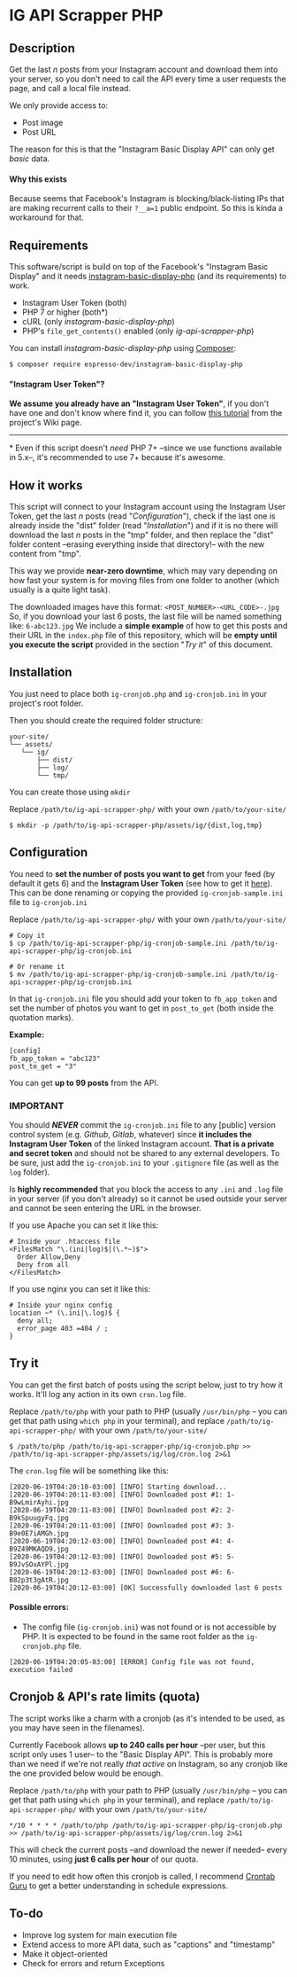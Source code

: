 # IG API Scrapper PHP

## Description

Get the last _n_ posts from your Instagram account and download them into your server, so you don't need to call the API every time a user requests the page, and call a local file instead.

We only provide access to:

- Post image
- Post URL

The reason for this is that the "Instagram Basic Display API" can only get _basic_ data.

#### Why this exists

Because seems that Facebook's Instagram is blocking/black-listing IPs that are making recurrent calls to their `?__a=1` public endpoint. So this is kinda a workaround for that.

## Requirements

This software/script is build on top of the Facebook's "Instagram Basic Display" and it needs [instagram-basic-display-php](https://github.com/espresso-dev/instagram-basic-display-php) (and its requirements) to work.

- Instagram User Token (both)
- PHP 7 or higher (both*)
- cURL (only _instagram-basic-display-php_)
- PHP's `file_get_contents()` enabled (only _ig-api-scrapper-php_)

You can install _instagram-basic-display-php_ using [Composer](https://getcomposer.org/):

`$ composer require espresso-dev/instagram-basic-display-php`

#### "Instagram User Token"?

**We assume you already have an "Instagram User Token"**, if you don't have one and don't know where find it, you can follow [this tutorial](https://github.com/jimmyadaro/ig-api-scrapper-php/wiki/How-to-get-the-Instagram-User-Token) from the project's Wiki page.

---

\* Even if this script doesn't _need_ PHP 7+ –since we use functions available in 5.x–, it's recommended to use 7+ because it's awesome.

## How it works

This script will connect to your Instagram account using the Instagram User Token, get the last _n_ posts (read "_Configuration_"), check if the last one is already inside the "dist" folder (read "_Installation_") and if it is no there will download the last _n_ posts in the "tmp" folder, and then replace the "dist" folder content –erasing everything inside that directory!– with the new content from "tmp".

This way we provide **near-zero downtime**, which may vary depending on how fast your system is for moving files from one folder to another (which usually is a quite light task).

The downloaded images have this format: `<POST_NUMBER>-<URL_CODE>-.jpg` So, if you download your last 6 posts, the last file will be named something like: `6-abc123.jpg` We include a **simple example** of how to get this posts and their URL in the `index.php` file of this repository, which will be **empty until you execute the script** provided in the section "_Try it_" of this document.

## Installation

You just need to place both `ig-cronjob.php` and `ig-cronjob.ini` in your project's root folder.

Then you should create the required folder structure:

```
your-site/
└── assets/
   └── ig/
       ├── dist/
       ├── log/
       └── tmp/
```

You can create those using `mkdir`

Replace `/path/to/ig-api-scrapper-php/` with your own `/path/to/your-site/`

```
$ mkdir -p /path/to/ig-api-scrapper-php/assets/ig/{dist,log,tmp}
```

## Configuration

You need to **set the number of posts you want to get** from your feed (by default it gets 6) and the **Instagram User Token** (see how to get it [here](https://github.com/jimmyadaro/ig-api-scrapper-php/wiki/How-to-get-the-Instagram-User-Token)). This can be done renaming or copying the provided `ig-cronjob-sample.ini` file to `ig-cronjob.ini`

Replace `/path/to/ig-api-scrapper-php/` with your own `/path/to/your-site/`

```
# Copy it
$ cp /path/to/ig-api-scrapper-php/ig-cronjob-sample.ini /path/to/ig-api-scrapper-php/ig-cronjob.ini

# Or rename it
$ mv /path/to/ig-api-scrapper-php/ig-cronjob-sample.ini /path/to/ig-api-scrapper-php/ig-cronjob.ini
```

In that `ig-cronjob.ini` file you should add your token to `fb_app_token` and set the number of photos you want to get in `post_to_get` (both inside the quotation marks).

**Example:**

```
[config]
fb_app_token = "abc123"
post_to_get = "3"
```

You can get **up to 99 posts** from the API.

### IMPORTANT

You should **_NEVER_** commit the `ig-cronjob.ini` file to any [public] version control system (e.g. _Github_, _Gitlab_, whatever) since **it includes the Instagram User Token** of the linked Instagram account. **That is a private and secret token** and should not be shared to any external developers. To be sure, just add the `ig-cronjob.ini` to your `.gitignore` file (as well as the `log` folder).

Is **highly recommended** that you block the access to any `.ini` and `.log` file in your server (if you don't already) so it cannot be used outside your server and cannot be seen entering the URL in the browser.

If you use Apache you can set it like this:

```
# Inside your .htaccess file
<FilesMatch "\.(ini|log)$|(\.*~)$">
  Order Allow,Deny
  Deny from all
</FilesMatch>
```

If you use nginx you can set it like this:

```
# Inside your nginx config
location ~* (\.ini|\.log)$ {
  deny all;
  error_page 403 =404 / ;
}
```

## Try it

You can get the first batch of posts using the script below, just to try how it works. It'll log any action in its own `cron.log` file.

Replace `/path/to/php` with your path to PHP (usually `/usr/bin/php` – you can get that path using `which php` in your terminal), and replace `/path/to/ig-api-scrapper-php/` with your own `/path/to/your-site/`

```
$ /path/to/php /path/to/ig-api-scrapper-php/ig-cronjob.php >> /path/to/ig-api-scrapper-php/assets/ig/log/cron.log 2>&1
```

The `cron.log` file will be something like this:

```html/text
[2020-06-19T04:20:10-03:00] [INFO] Starting download...
[2020-06-19T04:20:11-03:00] [INFO] Downloaded post #1: 1-B9wLmirAyhi.jpg
[2020-06-19T04:20:11-03:00] [INFO] Downloaded post #2: 2-B9kSpuugyFq.jpg
[2020-06-19T04:20:11-03:00] [INFO] Downloaded post #3: 3-B9e0E7iAMGh.jpg
[2020-06-19T04:20:12-03:00] [INFO] Downloaded post #4: 4-B9Z49MKAQD9.jpg
[2020-06-19T04:20:12-03:00] [INFO] Downloaded post #5: 5-B9JvSOxAYPl.jpg
[2020-06-19T04:20:12-03:00] [INFO] Downloaded post #6: 6-B82p3t3gAtR.jpg
[2020-06-19T04:20:12-03:00] [OK] Successfully downloaded last 6 posts
```

#### Possible errors:

- The config file (`ig-cronjob.ini`) was not found or is not accessible by PHP. It is expected to be found in the same root folder as the `ig-cronjob.php` file.

```html/text
[2020-06-19T04:20:05-03:00] [ERROR] Config file was not found, execution failed
```

## Cronjob & API's rate limits (quota)

The script works like a charm with a cronjob (as it's intended to be used, as you may have seen in the filenames).

Currently Facebook allows **up to 240 calls per hour** –per user, but this script only uses 1 user– to the "Basic Display API". This is probably more than we need if we're not really _that active_ on Instagram, so any cronjob like the one provided below would be enough.

Replace `/path/to/php` with your path to PHP (usually `/usr/bin/php` – you can get that path using `which php` in your terminal), and replace `/path/to/ig-api-scrapper-php/` with your own `/path/to/your-site/`

```
*/10 * * * * /path/to/php /path/to/ig-api-scrapper-php/ig-cronjob.php >> /path/to/ig-api-scrapper-php/assets/ig/log/cron.log 2>&1
```

This will check the current posts –and download the newer if needed– every 10 minutes, using **just 6 calls per hour** of our quota.

If you need to edit how often this cronjob is called, I recommend [Crontab Guru](https://crontab.guru/#*/10_*_*_*_*) to get a better understanding in schedule expressions.

## To-do

- Improve log system for main execution file
- Extend access to more API data, such as "captions" and "timestamp"
- Make it object-oriented
- Check for errors and return Exceptions
